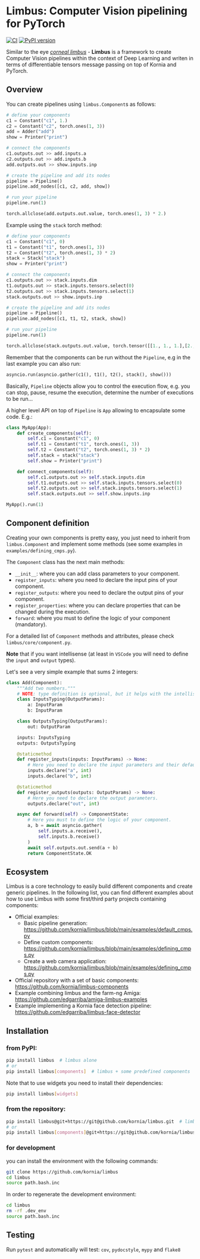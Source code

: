 # Limbus: Computer Vision pipelining for PyTorch

[![CI](https://github.com/kornia/limbus/actions/workflows/ci.yml/badge.svg)](https://github.com/kornia/limbus/actions/workflows/ci.yml)
[![PyPI version](https://badge.fury.io/py/limbus.svg)](https://pypi.org/project/limbus)

Similar to the eye [*corneal limbus*](https://en.wikipedia.org/wiki/Corneal_limbus) - **Limbus** is a framework to create Computer Vision pipelines within the context of Deep Learning and writen in terms of differentiable tensors message passing on top of Kornia and PyTorch.

## Overview

You can create pipelines using `limbus.Component`s as follows:

```python
# define your components
c1 = Constant("c1", 1.)
c2 = Constant("c2", torch.ones(1, 3))
add = Adder("add")
show = Printer("print")

# connect the components
c1.outputs.out >> add.inputs.a
c2.outputs.out >> add.inputs.b
add.outputs.out >> show.inputs.inp

# create the pipeline and add its nodes
pipeline = Pipeline()
pipeline.add_nodes([c1, c2, add, show])

# run your pipeline
pipeline.run(1)

torch.allclose(add.outputs.out.value, torch.ones(1, 3) * 2.)
```

Example using the `stack` torch method:

```python
# define your components
c1 = Constant("c1", 0)
t1 = Constant("t1", torch.ones(1, 3))
t2 = Constant("t2", torch.ones(1, 3) * 2)
stack = Stack("stack")
show = Printer("print")

# connect the components
c1.outputs.out >> stack.inputs.dim
t1.outputs.out >> stack.inputs.tensors.select(0)
t2.outputs.out >> stack.inputs.tensors.select(1)
stack.outputs.out >> show.inputs.inp

# create the pipeline and add its nodes
pipeline = Pipeline()
pipeline.add_nodes([c1, t1, t2, stack, show])

# run your pipeline
pipeline.run(1)

torch.allclose(stack.outputs.out.value, torch.tensor([[1., 1., 1.],[2., 2., 2.]]))
```

Remember that the components can be run without the `Pipeline`, e.g in the last example you can also run:

```python
asyncio.run(asyncio.gather(c1(), t1(), t2(), stack(), show()))
```

Basically, `Pipeline` objects allow you to control the execution flow, e.g. you can stop, pause, resume the execution, determine the number of executions to be run...

A higher level API on top of `Pipeline` is `App` allowing to encapsulate some code. E.g.:

```python
class MyApp(App):
    def create_components(self):
        self.c1 = Constant("c1", 0)
        self.t1 = Constant("t1", torch.ones(1, 3))
        self.t2 = Constant("t2", torch.ones(1, 3) * 2)
        self.stack = stack("stack")
        self.show = Printer("print")

    def connect_components(self):
        self.c1.outputs.out >> self.stack.inputs.dim
        self.t1.outputs.out >> self.stack.inputs.tensors.select(0)
        self.t2.outputs.out >> self.stack.inputs.tensors.select(1)
        self.stack.outputs.out >> self.show.inputs.inp

MyApp().run(1)
```

## Component definition

Creating your own components is pretty easy, you just need to inherit from `limbus.Component` and implement some methods (see some examples in `examples/defining_cmps.py`).

The `Component` class has the next main methods:
- `__init__`: where you can add class parameters to your component.
- `register_inputs`: where you need to declare the input pins of your component.
- `register_outputs`: where you need to declare the output pins of your component.
- `register_properties`: where you can declare properties that can be changed during the execution.
- `forward`: where you must to define the logic of your component (mandatory).

For a detailed list of `Component` methods and attributes, please check `limbus/core/component.py`.

**Note** that if you want intellisense (at least in `VSCode` you will need to define the `input` and `output` types).

Let's see a very simple example that sums 2 integers:

```python
class Add(Component):
    """Add two numbers."""
    # NOTE: type definition is optional, but it helps with the intellisense. ;)
    class InputsTyping(OutputParams):
        a: InputParam
        b: InputParam

    class OutputsTyping(OutputParams):
        out: OutputParam

    inputs: InputsTyping
    outputs: OutputsTyping

    @staticmethod
    def register_inputs(inputs: InputParams) -> None:
        # Here you need to declare the input parameters and their default values (if they have).
        inputs.declare("a", int)
        inputs.declare("b", int)

    @staticmethod
    def register_outputs(outputs: OutputParams) -> None:
        # Here you need to declare the output parameters.
        outputs.declare("out", int)

    async def forward(self) -> ComponentState:
        # Here you must to define the logic of your component.
        a, b = await asyncio.gather(
            self.inputs.a.receive(),
            self.inputs.b.receive()
        )
        await self.outputs.out.send(a + b)
        return ComponentState.OK
```

## Ecosystem

Limbus is a core technology to easily build different components and create generic pipelines. In the following list, you can find different examples 
about how to use Limbus with some first/third party projects containing components:

- Official examples:
  - Basic pipeline generation: https://github.com/kornia/limbus/blob/main/examples/default_cmps.py
  - Define custom components: https://github.com/kornia/limbus/blob/main/examples/defining_cmps.py
  - Create a web camera application: https://github.com/kornia/limbus/blob/main/examples/defining_cmps.py
- Official repository with a set of basic components: https://github.com/kornia/limbus-components
- Example combining limbus and the farm-ng Amiga: https://github.com/edgarriba/amiga-limbus-examples
- Example implementing a Kornia face detection pipeline: https://github.com/edgarriba/limbus-face-detector

## Installation

### from PyPI:
```bash
pip install limbus  # limbus alone
# or
pip install limbus[components]  # limbus + some predefined components
```

Note that to use widgets you need to install their dependencies:
```bash
pip install limbus[widgets]
```

### from the repository:

```bash
pip install limbus@git+https://git@github.com/kornia/limbus.git  # limbus alone
# or
pip install limbus[components]@git+https://git@github.com/kornia/limbus.git  # limbus + some predefined components
```

### for development

you can install the environment with the following commands:

```bash
git clone https://github.com/kornia/limbus
cd limbus
source path.bash.inc
```

In order to regenerate the development environment:
```bash
cd limbus
rm -rf .dev_env
source path.bash.inc
```

## Testing

Run `pytest` and automatically will test: `cov`, `pydocstyle`, `mypy` and `flake8`
